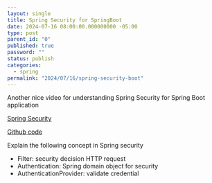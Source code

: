 ```yaml
---
layout: single
title: Spring Security for SpringBoot
date: 2024-07-16 08:00:00.000000000 -05:00
type: post
parent_id: "0"
published: true
password: ""
status: publish
categories:
  - spring
permalink: "2024/07/16/spring-security-boot"
---
```


Another nice video for understanding Spring Security for Spring Boot application

[Spring Security](https://www.youtube.com/watch?v=HyoLl3VcRFY)

[Github code](https://github.com/Kehrlann/spring-security-the-good-parts)

Explain the following concept in Spring security

- Filter: security decision HTTP request
- Authentication: Spring domain object for security
- AuthenticationProvider: validate credential
